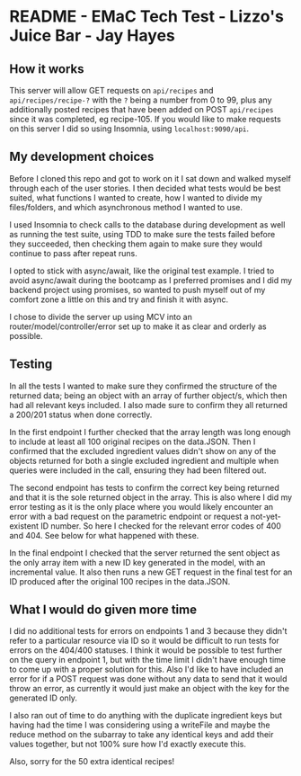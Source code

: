 # README - EMaC Tech Test - Lizzo's Juice Bar - Jay Hayes

## How it works

This server will allow GET requests on `api/recipes` and `api/recipes/recipe-?` with the `?` being a number from 0 to 99, plus any additionally posted recipes that have been added on POST `api/recipes` since it was completed, eg recipe-105. If you would like to make requests on this server I did so using Insomnia, using `localhost:9090/api`.

## My development choices

Before I cloned this repo and got to work on it I sat down and walked myself through each of the user stories. I then decided what tests would be best suited, what functions I wanted to create, how I wanted to divide my files/folders, and which asynchronous method I wanted to use.

I used Insomnia to check calls to the database during development as well as running the test suite, using TDD to make sure the tests failed before they succeeded, then checking them again to make sure they would continue to pass after repeat runs.

I opted to stick with async/await, like the original test example. I tried to avoid async/await during the bootcamp as I preferred promises and I did my backend project using promises, so wanted to push myself out of my comfort zone a little on this and try and finish it with async.

I chose to divide the server up using MCV into an router/model/controller/error set up to make it as clear and orderly as possible.

## Testing

In all the tests I wanted to make sure they confirmed the structure of the returned data; being an object with an array of further object/s, which then had all relevant keys included. I also made sure to confirm they all returned a 200/201 status when done correctly.

In the first endpoint I further checked that the array length was long enough to include at least all 100 original recipes on the data.JSON. Then I confirmed that the excluded ingredient values didn't show on any of the objects returned for both a single excluded ingredient and multiple when queries were included in the call, ensuring they had been filtered out.

The second endpoint has tests to confirm the correct key being returned and that it is the sole returned object in the array. This is also where I did my error testing as it is the only place where you would likely encounter an error with a bad request on the parametric endpoint or request a not-yet-existent ID number. So here I checked for the relevant error codes of 400 and 404. See below for what happened with these.

In the final endpoint I checked that the server returned the sent object as the only array item with a new ID key generated in the model, with an incremental value. It also then runs a new GET request in the final test for an ID produced after the original 100 recipes in the data.JSON.

## What I would do given more time

I did no additional tests for errors on endpoints 1 and 3 because they didn't refer to a particular resource via ID so it would be difficult to run tests for errors on the 404/400 statuses. I think it would be possible to test further on the query in endpoint 1, but with the time limit I didn't have enough time to come up with a proper solution for this. Also I'd like to have included an error for if a POST request was done without any data to send that it would throw an error, as currently it would just make an object with the key for the generated ID only.

I also ran out of time to do anything with the duplicate ingredient keys but having had the time I was considering using a writeFile and maybe the reduce method on the subarray to take any identical keys and add their values together, but not 100% sure how I'd exactly execute this.

Also, sorry for the 50 extra identical recipes!
